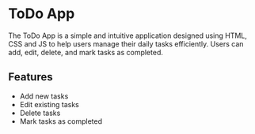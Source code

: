 # ToDo App

The ToDo App is a simple and intuitive application designed using HTML, CSS and JS to help users manage their daily tasks efficiently. Users can add, edit, delete, and mark tasks as completed.

## Features

- Add new tasks
- Edit existing tasks
- Delete tasks
- Mark tasks as completed
